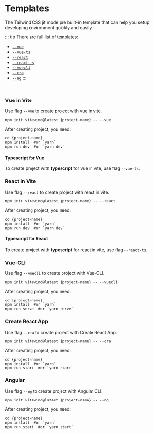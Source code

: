 # Templates

The Tailwind CSS jit mode pre built-in template that can help you setup developing environment quickly and easily.

::: tip There are full list of templates:
- [`--vue`](#vue-in-vite)
- [`--vue-ts`](#typescript-for-vue)
- [`--react`](#react-in-vite)
- [`--react-ts`](#typescript-for-react)
- [`--vuecli`](#vue-cli)
- [`--cra`](#create-react-app)
- [`--ng`](#angular)
:::
<!-- - [`--cra22`](#create-react-app-tailwindcss-2-2) -->
<br>

### Vue in Vite 
Use flag `--vue` to create project with vue in vite.
```shell
npm init vitawind@latest {project-name} -- --vue
```
After creating project, you need:
```shell
cd {project-name}
npm install  #or `yarn`
npm run dev  #or `yarn dev`
```
#### Typescript for Vue 
To create project with **typescript** for vue in vite, use flag `--vue-ts`.

### React in Vite 
Use flag `--react` to create project with react in vite.
```shell
npm init vitawind@latest {project-name} -- --react
```
After creating project, you need:
```shell
cd {project-name}
npm install  #or `yarn`
npm run dev  #or `yarn dev`
```
#### Typescript for React 
To create project with **typescript** for react in vite, use flag `--react-ts`.

### Vue-CLI
Use flag `--vuecli` to create project with Vue-CLI.
```shell
npm init vitawind@latest {project-name} -- --vuecli
```
After creating project, you need:
```shell
cd {project-name}
npm install  #or `yarn`
npm run serve  #or `yarn serve`
```

### Create React App 
Use flag `--cra` to create project with Create React App.
```shell
npm init vitawind@latest {project-name} -- --cra
```
After creating project, you need:
```shell
cd {project-name}
npm install  #or `yarn`
npm run start  #or `yarn start`
```
<!-- ### Create React App 
Use flag `--cra` to create project with Create React App and ***Tailwind CSS version is 2.1.4***. For newest version of Tailwind, see ["Create React App + TailwindCSS 2.2"](#create-react-app-tailwindcss-2-2) section.
```shell
npm init vitawind {project-name} --cra
```
After creating project, you need:
```shell
cd {project-name}
npm install  #or `yarn`
npm run start  #or `yarn start`
``` -->

<!-- ### Create React App + TailwindCSS 2.2
Use flag `--cra22` to create project with Create React App and ***Tailwind CSS version is 2.2 or higher***.

```shell
npm init vitawind {project-name} --cra22
```
After creating project, you need:
```shell
cd {project-name}
npm install  #or `yarn`
npm run start  #or `yarn start`
``` -->

### Angular
Use flag `--ng` to create project with Angular CLI.

```shell
npm init vitawind@latest {project-name} -- --ng
```
After creating project, you need:
```shell
cd {project-name}
npm install  #or `yarn`
npm run start  #or `yarn start`
```